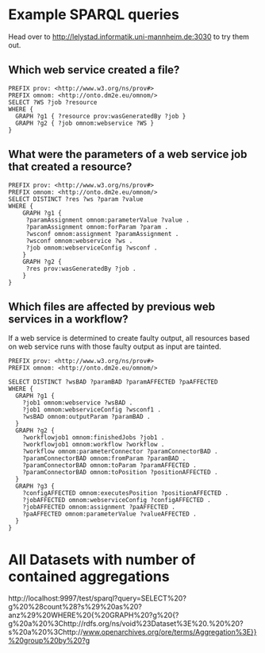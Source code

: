 # Example SPARQL queries

Head over to http://lelystad.informatik.uni-mannheim.de:3030 to try them out.

## Which web service created a file?
```
PREFIX prov: <http://www.w3.org/ns/prov#>
PREFIX omnom: <http://onto.dm2e.eu/omnom/>
SELECT ?WS ?job ?resource
WHERE {
  GRAPH ?g1 { ?resource prov:wasGeneratedBy ?job }
  GRAPH ?g2 { ?job omnom:webservice ?WS }
}
```

## What were the parameters of a web service job that created a resource?
```
PREFIX prov: <http://www.w3.org/ns/prov#>
PREFIX omnom: <http://onto.dm2e.eu/omnom/>
SELECT DISTINCT ?res ?ws ?param ?value 
WHERE {
    GRAPH ?g1 {
     ?paramAssignment omnom:parameterValue ?value .
     ?paramAssignment omnom:forParam ?param .
     ?wsconf omnom:assignment ?paramAssignment .
     ?wsconf omnom:webservice ?ws .
     ?job omnom:webserviceConfig ?wsconf .
    }
    GRAPH ?g2 {
     ?res prov:wasGeneratedBy ?job .
    }
}
```

## Which files are affected by previous web services in a workflow?

If a web service is determined to create faulty output, all resources based on
web service runs with those faulty output as input are tainted.

```
PREFIX prov: <http://www.w3.org/ns/prov#>
PREFIX omnom: <http://onto.dm2e.eu/omnom/>

SELECT DISTINCT ?wsBAD ?paramBAD ?paramAFFECTED ?paAFFECTED
WHERE {
  GRAPH ?g1 {
    ?job1 omnom:webservice ?wsBAD .
    ?job1 omnom:webserviceConfig ?wsconf1 .
    ?wsBAD omnom:outputParam ?paramBAD .
  }
  GRAPH ?g2 {
    ?workflowjob1 omnom:finishedJobs ?job1 .
    ?workflowjob1 omnom:workflow ?workflow .
    ?workflow omnom:parameterConnector ?paramConnectorBAD .
    ?paramConnectorBAD omnom:fromParam ?paramBAD .
    ?paramConnectorBAD omnom:toParam ?paramAFFECTED .
    ?paramConnectorBAD omnom:toPosition ?positionAFFECTED .
  }
  GRAPH ?g3 {
    ?configAFFECTED omnom:executesPosition ?positionAFFECTED .
    ?jobAFFECTED omnom:webserviceConfig ?configAFFECTED .
    ?jobAFFECTED omnom:assignment ?paAFFECTED .
    ?paAFFECTED omnom:parameterValue ?valueAFFECTED .
  }
}
```


# All Datasets with number of contained aggregations
http://localhost:9997/test/sparql?query=SELECT%20?g%20%28count%28?s%29%20as%20?anz%29%20WHERE%20{%20GRAPH%20?g%20{?g%20a%20%3Chttp://rdfs.org/ns/void%23Dataset%3E%20.%20%20?s%20a%20%3Chttp://www.openarchives.org/ore/terms/Aggregation%3E}}%20group%20by%20?g
